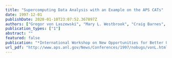 ```yaml
---
title: "Supercomputing Data Analysis with an Example on the APS CATs"
date: 1997-12-01
publishDate: 2020-01-10T23:07:52.367897Z
authors: ["Gregor von Laszewski", "Mary L. Westbrook", "Craig Barnes", "Ian Foster"]
publication_types: ["1"]
abstract: ""
featured: false
publication: "*International Workshop on New Opportunities for Better User Group Software (NOBUGS)*"
url_pdf: "http://www.aps.anl.gov/News/Conferences/1997/nobugs/vonL.html"
---
```


